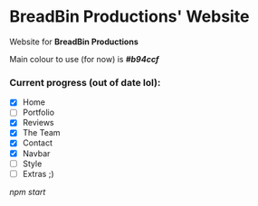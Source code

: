 # BreadBin Productions' Website

Website for **BreadBin Productions**

Main colour to use (for now) is ***#b94ccf***

### Current progress (out of date lol):

* [X] Home
* [ ] Portfolio
* [X] Reviews
* [X] The Team
* [X] Contact
* [X] Navbar
* [ ] Style
* [ ] Extras ;)

*npm start*

